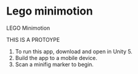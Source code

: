 # Lego minimotion
LEGO Minimotion

THIS IS A PROTOYPE

1. To run this app, download and open in Unity 5. 
2. Build the app to a mobile device. 
3. Scan a minifig marker to begin. 
 
